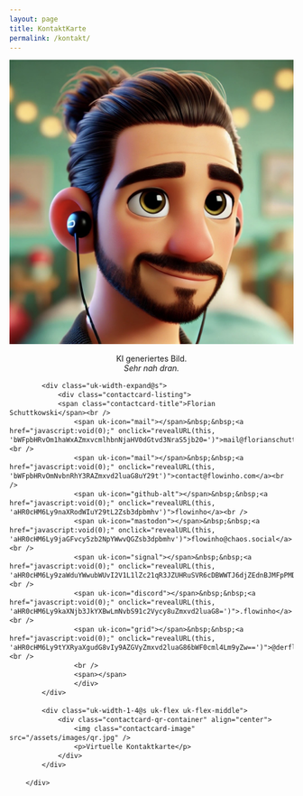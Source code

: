 ```yaml
---
layout: page
title: KontaktKarte
permalink: /kontakt/
---
```


<div class="contactcard">
    <div uk-grid>
            <div class="uk-width-1-4@s uk-flex uk-flex-middle">
                <div class="contactcard-image-container" align="center">
                    <img class="contactcard-image" src="/assets/images/pixar-me.jpg" />
                    <p>KI generiertes Bild.<br/><em>Sehr nah dran.</em></p>
                </div>
            </div>

            <div class="uk-width-expand@s">
                <div class="contactcard-listing">
                <span class="contactcard-title">Florian Schuttkowski</span><br />
                    <span uk-icon="mail"></span>&nbsp;&nbsp;<a href="javascript:void(0);" onclick="revealURL(this, 'bWFpbHRvOm1haWxAZmxvcmlhbnNjaHV0dGtvd3NraS5jb20=')">mail@florianschuttkowski.com</a><br />
                    <span uk-icon="mail"></span>&nbsp;&nbsp;<a href="javascript:void(0);" onclick="revealURL(this, 'bWFpbHRvOmNvbnRhY3RAZmxvd2luaG8uY29t')">contact@flowinho.com</a><br />
                    <span uk-icon="github-alt"></span>&nbsp;&nbsp;<a href="javascript:void(0);" onclick="revealURL(this, 'aHR0cHM6Ly9naXRodWIuY29tL2Zsb3dpbmhv')">flowinho</a><br />
                    <span uk-icon="mastodon"></span>&nbsp;&nbsp;<a href="javascript:void(0);" onclick="revealURL(this, 'aHR0cHM6Ly9jaGFvcy5zb2NpYWwvQGZsb3dpbmhv')">flowinho@chaos.social</a><br />
                    <span uk-icon="signal"></span>&nbsp;&nbsp;<a href="javascript:void(0);" onclick="revealURL(this, 'aHR0cHM6Ly9zaWduYWwubWUvI2V1L1lZc21qR3JZUHRuSVR6cDBWWTJ6djZEdnBJMFpPMDNrR1YzRXJxck1YUTRYdzFfVUp0Tkk4S3FhaURzd3ZLUQ==')">flowinho.42</a><br />
                    <span uk-icon="discord"></span>&nbsp;&nbsp;<a href="javascript:void(0);" onclick="revealURL(this, 'aHR0cHM6Ly9kaXNjb3JkYXBwLmNvbS91c2Vycy8uZmxvd2luaG8=')">.flowinho</a><br />
                    <span uk-icon="grid"></span>&nbsp;&nbsp;<a href="javascript:void(0);" onclick="revealURL(this, 'aHR0cHM6Ly9tYXRyaXgudG8vIy9AZGVyZmxvd2luaG86bWF0cml4Lm9yZw==')">@derflowinho:matrix.org</a><br />
                    <br />
                    <span></span>
                    </div>
            </div>

            <div class="uk-width-1-4@s uk-flex uk-flex-middle">
                <div class="contactcard-qr-container" align="center">
                    <img class="contactcard-image" src="/assets/images/qr.jpg" />
                    <p>Virtuelle Kontaktkarte</p>
                </div>
            </div>

        </div>
</div>
